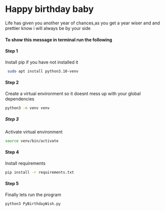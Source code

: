 # Happy birthday baby
Life has given you another year of chances,as you get a year wiser and and prettier know i will always be by your side

#### To show this message in terminal run the following
#### Step 1
Install pip if you have not installed it
```bash
 sudo apt install python3.10-venv
```
#### Step 2
Create a virtual environment so it doesnt mess up with your global dependencies
```bash
python3 -m venv venv
```
##### Step 3
Activate virtual environment
```bash
source venv/bin/activate
```
#### Step 4
Install requirements
``` bash
pip install -r requirements.txt
```
#### Step 5
Finally lets run the program
``` bash
python3 PyBirthdayWish.py
```



